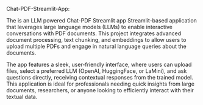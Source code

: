 Chat-PDF-Streamlit-App:

The is an LLM powered Chat-PDF Streamlit app Streamlit-based application that leverages large language models (LLMs) to enable interactive conversations with PDF documents. This project integrates advanced document processing, text chunking, and embeddings to allow users to upload multiple PDFs and engage in natural language queries about the documents. 

The app features a sleek, user-friendly interface, where users can upload files, select a preferred LLM (OpenAI, HuggingFace, or LaMini), and ask questions directly, receiving contextual responses from the trained model. This application is ideal for professionals needing quick insights from large documents, researchers, or anyone looking to efficiently interact with their textual data.



